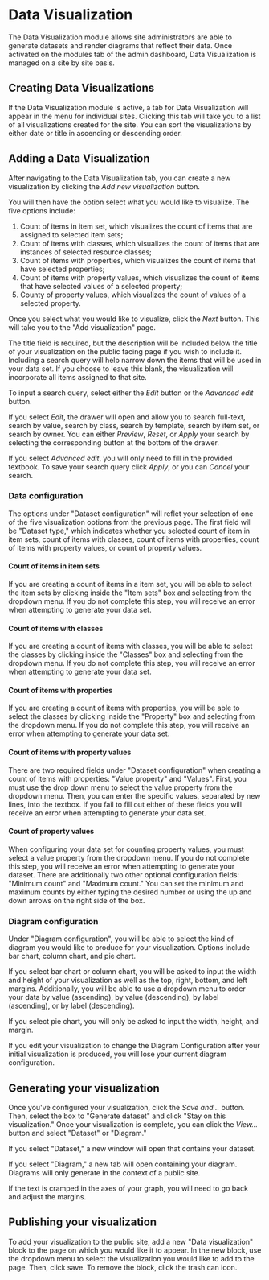 # Data Visualization
The Data Visualization module allows site administrators are able to generate datasets and render diagrams that reflect their data. Once activated on the modules tab of the admin dashboard, Data Visualization is managed on a site by site basis. 

## Creating Data Visualizations
If the Data Visualization module is active, a tab for Data Visualization will appear in the menu for individual sites. Clicking this tab will take you to a list of all visualizations created for the site. You can sort the visualizations by either date or title in ascending or descending order.

## Adding a Data Visualization
After navigating to the Data Visualization tab, you can create a new visualization by clicking the *Add new visualization* button.

You will then have the option select what you would like to visualize. The five options include:
1. Count of items in item set, which visualizes the count of items that are assigned to selected item sets;
2. Count of items with classes, which visualizes the count of items that are instances of selected resource classes;
3. Count of items with properties, which visualizes the count of items that have selected properties;
4. Count of items with property values, which visualizes the count of items that have selected values of a selected property; 
5. County of property values, which visualizes the count of values of a selected property.

Once you select what you would like to visualize, click the *Next* button. This will take you to the "Add visualization" page. 

The title field is required, but the description will be included below the title of your visualization on the public facing page if you wish to include it. Including a search query will help narrow down the items that will be used in your data set. If you choose to leave this blank, the visualization will incorporate all items assigned to that site.

To input a search query, select either the *Edit* button or the *Advanced edit* button. 

If you select *Edit*, the drawer will open and allow you to search full-text, search by value, search by class, search by template, search by item set, or search by owner. You can either *Preview*, *Reset*, or *Apply* your search by selecting the corresponding button at the bottom of the drawer. 

If you select *Advanced edit*, you will only need to fill in the provided textbook. To save your search query click *Apply*, or you can *Cancel* your search.

### Data configuration
The options under "Dataset configuration" will reflet your selection of one of the five visualization options from the previous page. The first field will be "Dataset type," which indicates whether you selected count of item in item sets, count of items with classes, count of items with properties, count of items with property values, or count of property values.

#### Count of items in item sets
If you are creating a count of items in a item set, you will be able to select the item sets by clicking inside the "Item sets" box and selecting from the dropdown menu. If you do not complete this step, you will receive an error when attempting to generate your data set.

#### Count of items with classes
If you are creating a count of items with classes, you will be able to select the classes by clicking inside the "Classes" box and selecting from the dropdown menu. If you do not complete this step, you will receive an error when attempting to generate your data set.

#### Count of items with properties
If you are creating a count of items with properties, you will be able to select the classes by clicking inside the "Property" box and selecting from the dropdown menu. If you do not complete this step, you will receive an error when attempting to generate your data set.

#### Count of items with property values
There are two required fields under "Dataset configuration" when creating a count of items with properties: "Value property" and "Values". First, you must use the drop down menu to select the value property from the dropdown menu. Then, you can enter the specific values, separated by new lines, into the textbox. If you fail to fill out either of these fields you will receive an error when attempting to generate your data set.

#### Count of property values
When configuring your data set for counting property values, you must select a value property from the dropdown menu. If you do not complete this step, you will receive an error when attempting to generate your dataset. There are additionally two other optional configuration fields: "Minimum count" and "Maximum count." You can set the minimum and maximum counts by either typing the desired number or using the up and down arrows on the right side of the box.

### Diagram configuration
Under "Diagram configuration", you will be able to select the kind of diagram you would like to produce for your visualization. Options include bar chart, column chart, and pie chart. 

If you select bar chart or column chart, you will be asked to input the width and height of your visualization as well as the top, right, bottom, and left margins. Additionally, you will be able to use a dropdown menu to order your data by value (ascending), by value (descending), by label (ascending), or by label (descending).

If you select pie chart, you will only be asked to input the width, height, and margin.

If you edit your visualization to change the Diagram Configuration after your initial visualization is produced, you will lose your current diagram configuration.

## Generating your visualization
Once you've configured your visualization, click the *Save and...* button. Then, select the box to "Generate dataset" and click "Stay on this visualization." Once your visualization is complete, you can click the *View...* button and select "Dataset" or "Diagram."

If you select "Dataset," a new window will open that contains your dataset.

If you select "Diagram," a new tab will open containing your diagram. Diagrams will only generate in the context of a public site.

If the text is cramped in the axes of your graph, you will need to go back and adjust the margins.

## Publishing your visualization
To add your visualization to the public site, add a new "Data visualization" block to the page on which you would like it to appear. In the new block, use the dropdown menu to select the visualization you would like to add to the page. Then, click save. To remove the block, click the trash can icon.
